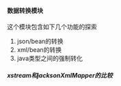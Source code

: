 #### 数据转换模块 ####
这个模块包含如下几个功能的探索
1. json/bean的转换
2. xml/bean的转换
3. java类型之间的强制转化

##### xstream和jacksonXmlMapper的比较